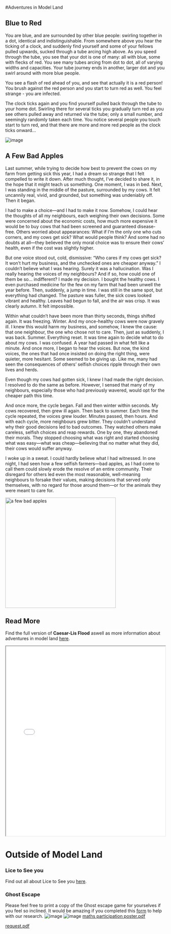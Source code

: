 #Adventures in Model Land

## Blue to Red

You are blue, and are surrounded by other blue people: swirling together in a dot, identical and indistinguishable. From somewhere above you hear the ticking of a clock, and suddenly find yourself and some of your fellows pulled upwards, sucked through a tube arcing high above. As you speed through the tube, you see that your dot is one of many: all with blue, some with flecks of red. You see many tubes arcing from dot to dot, all of varying widths and capacities. Your tube journey ends in another, larger dot  and you swirl around with more blue people.  

You see a flash of red ahead of you, and see that actually it is a red person!  You brush against the red person and you start to turn red as well. You feel strange - you are infected. 

The clock ticks again and you find yourself pulled back through the tube to your home dot. Swirling there for several ticks you gradually turn red as you see others pulled away and returned via the tube; only a small number, and seemingly randomly taken each time. You notice several people you touch start to turn red, and that there are more and more red people as the clock ticks onward...

![image](https://github.com/user-attachments/assets/ba66621a-be3c-490b-8a84-23b911d21df5)

## A Few Bad Apples
Last summer, while trying to decide how best to prevent the cows on my farm from getting sick this year, I had a dream so strange that I felt compelled to write it down. After much thought, I’ve decided to share it, in the hope that it might teach us something.
One moment, I was in bed. Next, I was standing in the middle of the pasture, surrounded by my cows. It felt uncannily real, vivid, and grounded, but something was undeniably off. Then it began.

I had to make a choice—and I had to make it now. Somehow, I could hear the thoughts of all my neighbours, each weighing their own decisions. Some were concerned about the economic costs, how much more expensive it would be to buy cows that had been screened and guaranteed disease-free. Others worried about appearances: What if I’m the only one who cuts corners, and my cows get sick? What would people think? And some had no doubts at all—they believed the only moral choice was to ensure their cows’ health, even if the cost was slightly higher.

But one voice stood out, cold, dismissive: “Who cares if my cows get sick? It won’t hurt my business, and the unchecked ones are cheaper anyway.”
I couldn’t believe what I was hearing. Surely it was a hallucination. Was I really hearing the voices of my neighbours? And if so, how could one of them be so… indifferent?
I made my decision. I bought the healthy cows. I even purchased medicine for the few on my farm that had been unwell the year before.
Then, suddenly, a jump in time. I was still in the same spot, but everything had changed. The pasture was fuller, the sick cows looked vibrant and healthy. Leaves had begun to fall, and the air was crisp. It was clearly autumn. It felt impossible.

Within what couldn’t have been more than thirty seconds, things shifted again. It was freezing. Winter. And my once-healthy cows were now gravely ill. I knew this would harm my business, and somehow, I knew the cause: that one neighbour, the one who chose not to care.
Then, just as suddenly, I was back. Summer. Everything reset. It was time again to decide what to do about my cows.
I was confused. A year had passed in what felt like a minute. And once more, I began to hear the voices. But now, the kind voices, the ones that had once insisted on doing the right thing, were quieter, more hesitant. Some seemed to be giving up. Like me, many had seen the consequences of others’ selfish choices ripple through their own lives and herds.

Even though my cows had gotten sick, I knew I had made the right decision. I resolved to do the same as before. However, I sensed that many of my neighbours, especially those who had previously wavered, would opt for the cheaper path this time.

And once more, the cycle began. Fall and then winter within seconds. My cows recovered, then grew ill again. Then back to summer.
Each time the cycle repeated, the voices grew louder. Minutes passed, then hours. And with each cycle, more neighbours grew bitter. They couldn’t understand why their good decisions led to bad outcomes. They watched others make careless, selfish choices and reap rewards. One by one, they abandoned their morals. They stopped choosing what was right and started choosing what was easy—what was cheap—believing that no matter what they did, their cows would suffer anyway.

I woke up in a sweat. I could hardly believe what I had witnessed. In one night, I had seen how a few selfish farmers—bad apples, as I had come to call them could slowly erode the resolve of an entire community. Their disregard for others led even the most reasonable, well-meaning neighbours to forsake their values, making decisions that served only themselves, with no regard for those around them—or for the animals they were meant to care for.

<img width="349" alt="a few bad apples" src="https://github.com/user-attachments/assets/726d023c-8e3c-4e75-876e-4e4e302fc15d" />



## Read More
Find the full version of **Caesar-Lis Flood** aswell as more information about adventures in model land [here](https://zenodo.org/records/15148953).


<iframe src="adventuresinmodelland_withQR.pdf" width="100%" height="600px"></iframe>

# Outside of Model Land

### Lice to See you

Find out all about Lice to See you [here](https://zenodo.org/records/10782686).

### Ghost Escape
Please feel free to print a copy of the Ghost escape game for yourselves if you feel so inclined. It would be amazing if you completed this [form](https://forms.office.com/pages/responsepage.aspx?id=KVxybjp2UE-B8i4lTwEzyOYrugcre7tGkOy9ChRaDu9URVQwS1Y3RFNOQjE2ODNCWEtENVIzT0JVVi4u&route=shorturl) to help with our research.
![image](https://github.com/user-attachments/assets/332f9533-8169-44ff-9ebd-ff3e253d739a)
![image](https://github.com/user-attachments/assets/47c749c9-2273-4869-892d-7cd7f7da782a)
[maths participation poster.pdf](https://github.com/user-attachments/files/20532861/maths.participation.poster.pdf)

[request.pdf](https://github.com/user-attachments/files/20532866/request.pdf)


